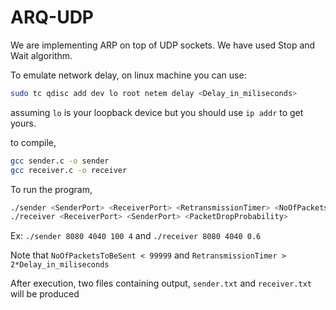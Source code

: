 # ARQ-UDP

We are implementing ARP on top of UDP sockets. We have used Stop and Wait algorithm.

To emulate network delay, on linux machine you can use:

```bash
sudo tc qdisc add dev lo root netem delay <Delay_in_miliseconds>
```
assuming `lo` is your loopback device but you should use
`ip addr` to get yours.

to compile,
```bash
gcc sender.c -o sender
gcc receiver.c -o receiver
```
To run the program,
```bash
./sender <SenderPort> <ReceiverPort> <RetransmissionTimer> <NoOfPacketsToBeSent>
./receiver <ReceiverPort> <SenderPort> <PacketDropProbability>
```
Ex: `./sender 8080 4040 100 4` and `./receiver 8080 4040 0.6`

Note that `NoOfPacketsToBeSent < 99999` and `RetransmissionTimer > 2*Delay_in_miliseconds`

After execution, two files containing output, `sender.txt` and `receiver.txt` will be produced
